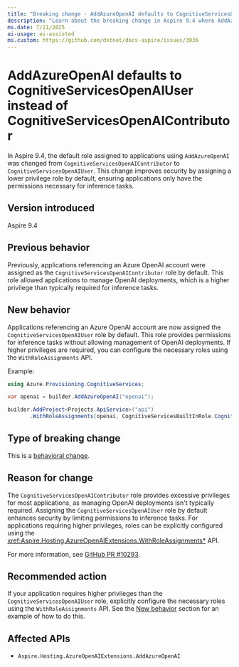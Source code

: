 ```yaml
---
title: "Breaking change - AddAzureOpenAI defaults to CognitiveServicesOpenAIUser instead of CognitiveServicesOpenAIContributor"
description: "Learn about the breaking change in Aspire 9.4 where AddAzureOpenAI defaults to a lower privilege role."
ms.date: 7/11/2025
ai-usage: ai-assisted
ms.custom: https://github.com/dotnet/docs-aspire/issues/3936
---
```


# AddAzureOpenAI defaults to CognitiveServicesOpenAIUser instead of CognitiveServicesOpenAIContributor

In Aspire 9.4, the default role assigned to applications using `AddAzureOpenAI` was changed from `CognitiveServicesOpenAIContributor` to `CognitiveServicesOpenAIUser`. This change improves security by assigning a lower privilege role by default, ensuring applications only have the permissions necessary for inference tasks.

## Version introduced

Aspire 9.4

## Previous behavior

Previously, applications referencing an Azure OpenAI account were assigned as the `CognitiveServicesOpenAIContributor` role by default. This role allowed applications to manage OpenAI deployments, which is a higher privilege than typically required for inference tasks.

## New behavior

Applications referencing an Azure OpenAI account are now assigned the `CognitiveServicesOpenAIUser` role by default. This role provides permissions for inference tasks without allowing management of OpenAI deployments. If higher privileges are required, you can configure the necessary roles using the `WithRoleAssignments` API.

Example:

```csharp
using Azure.Provisioning.CognitiveServices;

var openai = builder.AddAzureOpenAI("openai");

builder.AddProject<Projects.ApiService>("api")
       .WithRoleAssignments(openai, CognitiveServicesBuiltInRole.CognitiveServicesOpenAIContributor);
```

## Type of breaking change

This is a [behavioral change](../categories.md#behavioral-change).

## Reason for change

The `CognitiveServicesOpenAIContributor` role provides excessive privileges for most applications, as managing OpenAI deployments isn't typically required. Assigning the `CognitiveServicesOpenAIUser` role by default enhances security by limiting permissions to inference tasks. For applications requiring higher privileges, roles can be explicitly configured using the <xref:Aspire.Hosting.AzureOpenAIExtensions.WithRoleAssignments*> API.

For more information, see [GitHub PR #10293](https://github.com/dotnet/aspire/pull/10293).

## Recommended action

If your application requires higher privileges than the `CognitiveServicesOpenAIUser` role, explicitly configure the necessary roles using the `WithRoleAssignments` API. See the [New behavior](#new-behavior) section for an example of how to do this.

## Affected APIs

- `Aspire.Hosting.AzureOpenAIExtensions.AddAzureOpenAI`
